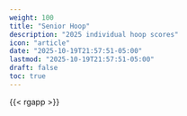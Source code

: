 ```yaml
---
weight: 100
title: "Senior Hoop"
description: "2025 individual hoop scores"
icon: "article"
date: "2025-10-19T21:57:51-05:00"
lastmod: "2025-10-19T21:57:51-05:00"
draft: false
toc: true
---
```


{{< rgapp >}}